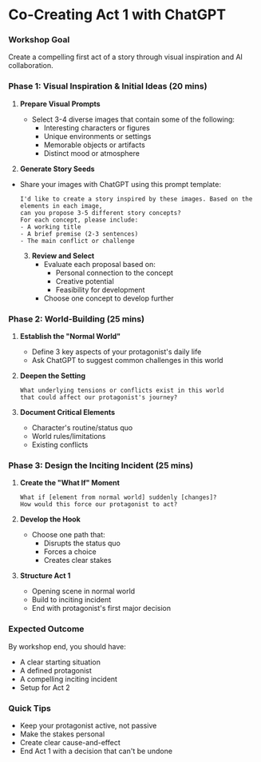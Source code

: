 # Co-Creating Act 1 with ChatGPT

### Workshop Goal
Create a compelling first act of a story through visual inspiration and AI collaboration.

### Phase 1: Visual Inspiration & Initial Ideas (20 mins)
1. **Prepare Visual Prompts**
   - Select 3-4 diverse images that contain some of the following:
     - Interesting characters or figures
     - Unique environments or settings
     - Memorable objects or artifacts
     - Distinct mood or atmosphere

2. **Generate Story Seeds**
- Share your images with ChatGPT using this prompt template:
  ```
  I'd like to create a story inspired by these images. Based on the elements in each image,
  can you propose 3-5 different story concepts?
  For each concept, please include:
  - A working title
  - A brief premise (2-3 sentences)
  - The main conflict or challenge
  ```

  3. **Review and Select**
     - Evaluate each proposal based on:
       - Personal connection to the concept
       - Creative potential
       - Feasibility for development
     - Choose one concept to develop further

### Phase 2: World-Building (25 mins)
1. **Establish the "Normal World"**
   - Define 3 key aspects of your protagonist's daily life
   - Ask ChatGPT to suggest common challenges in this world

2. **Deepen the Setting**
   ```
   What underlying tensions or conflicts exist in this world
   that could affect our protagonist's journey?
   ```

3. **Document Critical Elements**
   - Character's routine/status quo
   - World rules/limitations
   - Existing conflicts

### Phase 3: Design the Inciting Incident (25 mins)
1. **Create the "What If" Moment**
   ```
   What if [element from normal world] suddenly [changes]?
   How would this force our protagonist to act?
   ```

2. **Develop the Hook**
   - Choose one path that:
     - Disrupts the status quo
     - Forces a choice
     - Creates clear stakes

3. **Structure Act 1**
   - Opening scene in normal world
   - Build to inciting incident
   - End with protagonist's first major decision

### Expected Outcome
By workshop end, you should have:
- A clear starting situation
- A defined protagonist
- A compelling inciting incident
- Setup for Act 2

### Quick Tips
- Keep your protagonist active, not passive
- Make the stakes personal
- Create clear cause-and-effect
- End Act 1 with a decision that can't be undone
